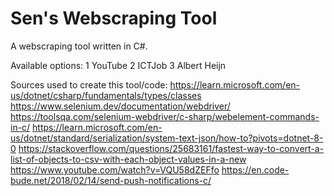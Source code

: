 # Sen's Webscraping Tool
A webscraping tool written in C#.

Available options:
1 YouTube
2 ICTJob
3 Albert Heijn

Sources used to create this tool/code:
https://learn.microsoft.com/en-us/dotnet/csharp/fundamentals/types/classes
https://www.selenium.dev/documentation/webdriver/
https://toolsqa.com/selenium-webdriver/c-sharp/webelement-commands-in-c/
https://learn.microsoft.com/en-us/dotnet/standard/serialization/system-text-json/how-to?pivots=dotnet-8-0
https://stackoverflow.com/questions/25683161/fastest-way-to-convert-a-list-of-objects-to-csv-with-each-object-values-in-a-new
https://www.youtube.com/watch?v=VQU58dZEFfo
https://en.code-bude.net/2018/02/14/send-push-notifications-c/
